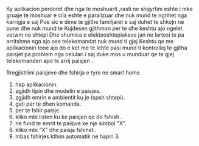 
Ky aplikacion perdoret dhe nga te moshuarit ,rasti ne shqyrtim eshte i mke gruaje te moshuar e cila eshte e paralizuar dhe nuk
mund te ngrihet nga karrigja e saj 
Poe sic e dime te gjithe familjaret e saj duhet te shkojn ne pune dhe nuk mund te 
Kujdesen gjithmon per te dhe keshtu ajo ngelet vetwm ne shtepi
Dhe shumica e elekteoshtepiakeve jan ne lartesi te pa arritshme nga ajo ose telekomandat nuk mund ti gjej 
Keshtu qe me aplikacionin tone ajo do e ket me te lehte pasi mund ti kontrolloj te gjitha paisjet pa problem nga celulari i saj duke mos u munduar qe te gjej telekomanden apo te arrij paisjen .
 
 
 Rregjistrimi paisjeve dhe fshirja e tyre ne smart home.
 1) hap aplikacionin.
 2) zgjidh tipin dhe modelin e paisjes.
 3) zgjidh emrin e ambientit ku je (spsh shtepi).
 4) gati per te dhen komanda.
 5) per te fshir paisje .
 6) kliko mbi listen ku ke paisjen qe do fshish .
 7) ne fund te emrit te paisjve ke nje simbol "X".
 8) kliko mbi "X" dhe paisja fshihet .
 9) mbas fshirjes kthim automatik ne hapin 3.
 
